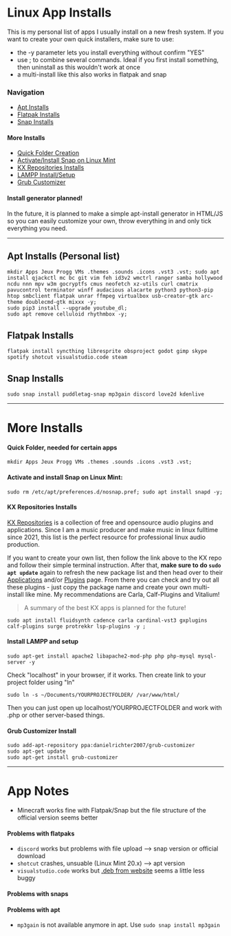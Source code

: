 # Linux App Installs
This is my personal list of apps I usually install on a new fresh system. If you want to create your own quick installers, make sure to use:

- the -y parameter lets you install everything without confirm "YES"
- use ; to combine several commands. Ideal if you first install something, then uninstall as this wouldn't work at once
- a multi-install like this also works in flatpak and snap

### Navigation
- [Apt Installs](#apt-installs-personal-list)
- [Flatpak Installs](#flatpak-installs)
- [Snap Installs](#snap-installs)
#### More Installs
- [Quick Folder Creation](#quick-folder-needed-for-certain-apps)
- [Activate/Install Snap on Linux Mint](#activate-and-install-snap-on-linux-mint)
- [KX Repositories Installs](#kx-repositories-installs)
- [LAMPP Install/Setup](#install-lampp-and-setup)
- [Grub Customizer](#grub-customizer-install)


#### Install generator planned!
In the future, it is planned to make a simple apt-install generator in HTML/JS so you can easily customize your own, throw everything in and only tick everything you need.
- - - - 

## Apt Installs (Personal list)
```
mkdir Apps Jeux Progg VMs .themes .sounds .icons .vst3 .vst; sudo apt install qjackctl mc bc git vim feh id3v2 wmctrl ranger samba hollywood ncdu nnn mpv w3m gocryptfs cmus neofetch xz-utils curl cmatrix pavucontrol terminator winff audacious alacarte python3 python3-pip htop smbclient flatpak unrar ffmpeg virtualbox usb-creator-gtk arc-theme doublecmd-gtk mixxx -y; 
sudo pip3 install --upgrade youtube_dl; 
sudo apt remove celluloid rhythmbox -y;
```
## Flatpak Installs
```
flatpak install syncthing libresprite obsproject godot gimp skype spotify shotcut visualstudio.code steam
```
## Snap Installs
```
sudo snap install puddletag-snap mp3gain discord love2d kdenlive
```

- - - -

# More Installs
#### Quick Folder, needed for certain apps
```
mkdir Apps Jeux Progg VMs .themes .sounds .icons .vst3 .vst;
```

#### Activate and install Snap on Linux Mint:
```
sudo rm /etc/apt/preferences.d/nosnap.pref; sudo apt install snapd -y;
```

#### KX Repositories Installs
[KX Repositories](https://kx.studio/Repositories) is a collection of free and opensource audio plugins and applications. Since I am a music producer and make music in linux fulltime since 2021, this list is the perfect resource for professional linux audio production.

If you want to create your own list, then follow the link above to the KX repo and follow their simple terminal instruction. After that, **make sure to do `sudo apt update`** again to refresh the new package list and then head over to their [Applications](https://kx.studio/Repositories:Applications) 
and/or [Plugins](https://kx.studio/Repositories:Plugins) page. From there you can check and try out all these plugins - just copy the package name and create your own multi-install like mine. My recommendations are Carla, Calf-Plugins and Vitalium! 
> A summary of the best KX apps is planned for the future!

```
sudo apt install fluidsynth cadence carla cardinal-vst3 gxplugins calf-plugins surge protrekkr lsp-plugins -y ; 
```

#### Install LAMPP and setup
```
sudo apt-get install apache2 libapache2-mod-php php php-mysql mysql-server -y
```
Check "localhost" in your browser, if it works. Then create link to your project folder using "ln"
```
sudo ln -s ~/Documents/YOURPROJECTFOLDER/ /var/www/html/
```
Then you can just open up localhost/YOURPROJECTFOLDER and work with .php or other server-based things.

#### Grub Customizer Install
```
sudo add-apt-repository ppa:danielrichter2007/grub-customizer
sudo apt-get update
sudo apt-get install grub-customizer
```

- - - -
# App Notes

- Minecraft works fine with Flatpak/Snap but the file structure of the official version seems better

#### Problems with flatpaks
- `discord` works but problems with file upload --> snap version or official download 
- `shotcut` crashes, unsuable (Linux Mint 20.x) --> apt version 
- `visualstudio.code` works but [.deb from website](https://code.visualstudio.com/Download) seems a little less buggy

#### Problems with snaps

#### Problems with apt
- `mp3gain` is not available anymore in apt. Use `sudo snap install mp3gain`

